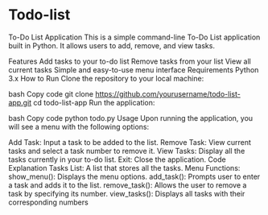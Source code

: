# Todo-list
To-Do List Application
This is a simple command-line To-Do List application built in Python. It allows users to add, remove, and view tasks.

Features
Add tasks to your to-do list
Remove tasks from your list
View all current tasks
Simple and easy-to-use menu interface
Requirements
Python 3.x
How to Run
Clone the repository to your local machine:

bash
Copy code
git clone https://github.com/yourusername/todo-list-app.git
cd todo-list-app
Run the application:

bash
Copy code
python todo.py
Usage
Upon running the application, you will see a menu with the following options:

Add Task: Input a task to be added to the list.
Remove Task: View current tasks and select a task number to remove it.
View Tasks: Display all the tasks currently in your to-do list.
Exit: Close the application.
Code Explanation
Tasks List: A list that stores all the tasks.
Menu Functions:
show_menu(): Displays the menu options.
add_task(): Prompts user to enter a task and adds it to the list.
remove_task(): Allows the user to remove a task by specifying its number.
view_tasks(): Displays all tasks with their corresponding numbers
